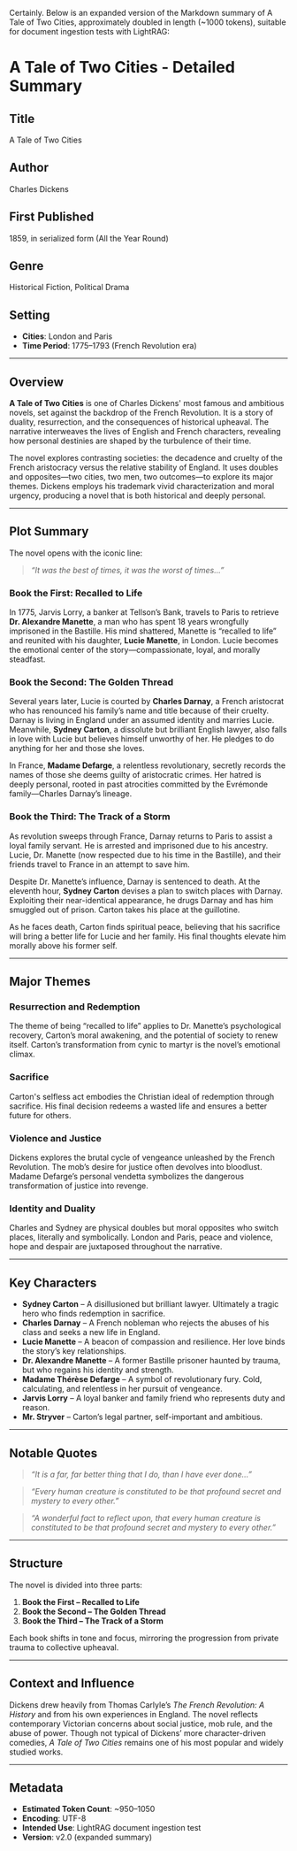 Certainly. Below is an expanded version of the Markdown summary of A Tale of Two Cities, approximately doubled in length (~1000 tokens), suitable for document ingestion tests with LightRAG:

# A Tale of Two Cities - Detailed Summary

## Title
A Tale of Two Cities

## Author
Charles Dickens

## First Published
1859, in serialized form (All the Year Round)

## Genre
Historical Fiction, Political Drama

## Setting
- **Cities**: London and Paris
- **Time Period**: 1775–1793 (French Revolution era)

---

## Overview

**A Tale of Two Cities** is one of Charles Dickens' most famous and ambitious novels, set against the backdrop of the French Revolution. It is a story of duality, resurrection, and the consequences of historical upheaval. The narrative interweaves the lives of English and French characters, revealing how personal destinies are shaped by the turbulence of their time.

The novel explores contrasting societies: the decadence and cruelty of the French aristocracy versus the relative stability of England. It uses doubles and opposites—two cities, two men, two outcomes—to explore its major themes. Dickens employs his trademark vivid characterization and moral urgency, producing a novel that is both historical and deeply personal.

---

## Plot Summary

The novel opens with the iconic line:

> *“It was the best of times, it was the worst of times...”*

### Book the First: Recalled to Life

In 1775, Jarvis Lorry, a banker at Tellson’s Bank, travels to Paris to retrieve **Dr. Alexandre Manette**, a man who has spent 18 years wrongfully imprisoned in the Bastille. His mind shattered, Manette is “recalled to life” and reunited with his daughter, **Lucie Manette**, in London. Lucie becomes the emotional center of the story—compassionate, loyal, and morally steadfast.

### Book the Second: The Golden Thread

Several years later, Lucie is courted by **Charles Darnay**, a French aristocrat who has renounced his family’s name and title because of their cruelty. Darnay is living in England under an assumed identity and marries Lucie. Meanwhile, **Sydney Carton**, a dissolute but brilliant English lawyer, also falls in love with Lucie but believes himself unworthy of her. He pledges to do anything for her and those she loves.

In France, **Madame Defarge**, a relentless revolutionary, secretly records the names of those she deems guilty of aristocratic crimes. Her hatred is deeply personal, rooted in past atrocities committed by the Evrémonde family—Charles Darnay’s lineage.

### Book the Third: The Track of a Storm

As revolution sweeps through France, Darnay returns to Paris to assist a loyal family servant. He is arrested and imprisoned due to his ancestry. Lucie, Dr. Manette (now respected due to his time in the Bastille), and their friends travel to France in an attempt to save him.

Despite Dr. Manette’s influence, Darnay is sentenced to death. At the eleventh hour, **Sydney Carton** devises a plan to switch places with Darnay. Exploiting their near-identical appearance, he drugs Darnay and has him smuggled out of prison. Carton takes his place at the guillotine.

As he faces death, Carton finds spiritual peace, believing that his sacrifice will bring a better life for Lucie and her family. His final thoughts elevate him morally above his former self.

---

## Major Themes

### Resurrection and Redemption
The theme of being “recalled to life” applies to Dr. Manette’s psychological recovery, Carton’s moral awakening, and the potential of society to renew itself. Carton’s transformation from cynic to martyr is the novel’s emotional climax.

### Sacrifice
Carton's selfless act embodies the Christian ideal of redemption through sacrifice. His final decision redeems a wasted life and ensures a better future for others.

### Violence and Justice
Dickens explores the brutal cycle of vengeance unleashed by the French Revolution. The mob’s desire for justice often devolves into bloodlust. Madame Defarge’s personal vendetta symbolizes the dangerous transformation of justice into revenge.

### Identity and Duality
Charles and Sydney are physical doubles but moral opposites who switch places, literally and symbolically. London and Paris, peace and violence, hope and despair are juxtaposed throughout the narrative.

---

## Key Characters

- **Sydney Carton** – A disillusioned but brilliant lawyer. Ultimately a tragic hero who finds redemption in sacrifice.
- **Charles Darnay** – A French nobleman who rejects the abuses of his class and seeks a new life in England.
- **Lucie Manette** – A beacon of compassion and resilience. Her love binds the story’s key relationships.
- **Dr. Alexandre Manette** – A former Bastille prisoner haunted by trauma, but who regains his identity and strength.
- **Madame Thérèse Defarge** – A symbol of revolutionary fury. Cold, calculating, and relentless in her pursuit of vengeance.
- **Jarvis Lorry** – A loyal banker and family friend who represents duty and reason.
- **Mr. Stryver** – Carton’s legal partner, self-important and ambitious.

---

## Notable Quotes

> *“It is a far, far better thing that I do, than I have ever done…”*

> *“Every human creature is constituted to be that profound secret and mystery to every other.”*

> *“A wonderful fact to reflect upon, that every human creature is constituted to be that profound secret and mystery to every other.”*

---

## Structure

The novel is divided into three parts:
1. **Book the First – Recalled to Life**
2. **Book the Second – The Golden Thread**
3. **Book the Third – The Track of a Storm**

Each book shifts in tone and focus, mirroring the progression from private trauma to collective upheaval.

---

## Context and Influence

Dickens drew heavily from Thomas Carlyle’s *The French Revolution: A History* and from his own experiences in England. The novel reflects contemporary Victorian concerns about social justice, mob rule, and the abuse of power. Though not typical of Dickens’ more character-driven comedies, *A Tale of Two Cities* remains one of his most popular and widely studied works.

---

## Metadata

- **Estimated Token Count**: ~950–1050
- **Encoding**: UTF-8
- **Intended Use**: LightRAG document ingestion test
- **Version**: v2.0 (expanded summary)
